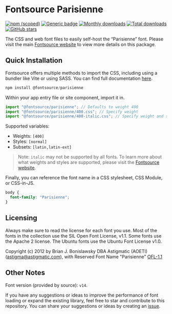 # Fontsource Parisienne

[![npm (scoped)](https://img.shields.io/npm/v/@fontsource/parisienne?color=brightgreen)](https://www.npmjs.com/package/@fontsource/parisienne) [![Generic badge](https://img.shields.io/badge/fontsource-passing-brightgreen)](https://github.com/fontsource/fontsource) [![Monthly downloads](https://badgen.net/npm/dm/@fontsource/parisienne)](https://github.com/fontsource/fontsource) [![Total downloads](https://badgen.net/npm/dt/@fontsource/parisienne)](https://github.com/fontsource/fontsource) [![GitHub stars](https://img.shields.io/github/stars/fontsource/fontsource.svg?style=social&label=Star)](https://github.com/fontsource/fontsource/stargazers)

The CSS and web font files to easily self-host the “Parisienne” font. Please visit the main [Fontsource website](https://fontsource.org/fonts/parisienne) to view more details on this package.

## Quick Installation

Fontsource offers multiple methods to import the CSS, including using a bundler like Vite or using SASS. You can find full documentation [here](https://fontsource.org/docs/getting-started/introduction).

```javascript
npm install @fontsource/parisienne
```

Within your app entry file or site component, import it in.

```javascript
import "@fontsource/parisienne"; // Defaults to weight 400
import "@fontsource/parisienne/400.css"; // Specify weight
import "@fontsource/parisienne/400-italic.css"; // Specify weight and style
```

Supported variables:
- Weights: `[400]`
- Styles: `[normal]`
- Subsets: `[latin,latin-ext]`

> Note: `italic` may not be supported by all fonts. To learn more about what weights and styles are supported, please visit the [Fontsource website](https://fontsource.org/fonts/parisienne).

Finally, you can reference the font name in a CSS stylesheet, CSS Module, or CSS-in-JS.

```css
body {
  font-family: "Parisienne";
}
```

## Licensing
Always make sure to read the license for each font you use. Most of the fonts in the collection use the SIL Open Font License, v1.1. Some fonts use the Apache 2 license. The Ubuntu fonts use the Ubuntu Font License v1.0.

Copyright (c) 2012 by Brian J. Bonislawsky DBA Astigmatic (AOETI) (astigma@astigmatic.com), with Reserved Font Name "Parisienne"
[OFL-1.1](https://openfontlicense.org)

## Other Notes
Font version (provided by source): `v14`.

If you have any suggestions or ideas to improve the performance of font loading or expand the existing library, feel free to star and contribute to this repository. You can share your suggestions or ideas by creating an [issue](https://github.com/fontsource/fontsource/issues).